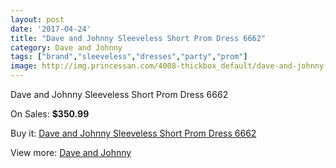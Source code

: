 ```yaml
---
layout: post
date: '2017-04-24'
title: "Dave and Johnny Sleeveless Short Prom Dress 6662"
category: Dave and Johnny
tags: ["brand","sleeveless","dresses","party","prom"]
image: http://img.princessan.com/4008-thickbox_default/dave-and-johnny-sleeveless-short-prom-dress-6662.jpg
---
```

Dave and Johnny Sleeveless Short Prom Dress 6662

On Sales: **$350.99**
<a href="https://www.princessan.com/en/dave-and-johnny/1847-dave-and-johnny-sleeveless-short-prom-dress-6662.html"><amp-img layout="responsive" width="600" height="600" src="//img.princessan.com/4008-thickbox_default/dave-and-johnny-sleeveless-short-prom-dress-6662.jpg" alt="Dave and Johnny Sleeveless Short Prom Dress 6662 0" /></a>
<a href="https://www.princessan.com/en/dave-and-johnny/1847-dave-and-johnny-sleeveless-short-prom-dress-6662.html"><amp-img layout="responsive" width="600" height="600" src="//img.princessan.com/4010-thickbox_default/dave-and-johnny-sleeveless-short-prom-dress-6662.jpg" alt="Dave and Johnny Sleeveless Short Prom Dress 6662 1" /></a>
<a href="https://www.princessan.com/en/dave-and-johnny/1847-dave-and-johnny-sleeveless-short-prom-dress-6662.html"><amp-img layout="responsive" width="600" height="600" src="//img.princessan.com/4009-thickbox_default/dave-and-johnny-sleeveless-short-prom-dress-6662.jpg" alt="Dave and Johnny Sleeveless Short Prom Dress 6662 2" /></a>

Buy it: [Dave and Johnny Sleeveless Short Prom Dress 6662](https://www.princessan.com/en/dave-and-johnny/1847-dave-and-johnny-sleeveless-short-prom-dress-6662.html "Dave and Johnny Sleeveless Short Prom Dress 6662")

View more: [Dave and Johnny](https://www.princessan.com/en/16-dave-and-johnny "Dave and Johnny")
